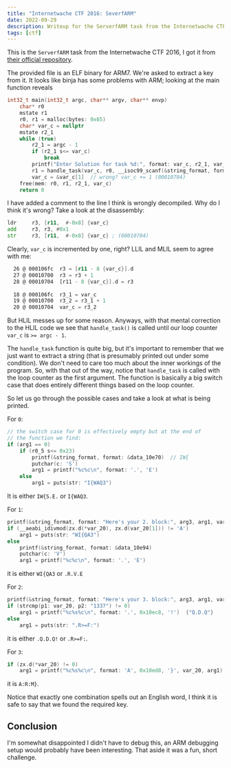 ```yaml
---
title: "Internetwache CTF 2016: SeverfARM"
date: 2022-09-29
description: Writeup for the ServerfARM task from the Internetwache CTF 2016.
tags: [ctf]
---
```


This is the `ServerfARM` task from the Internetwache CTF 2016, I got it from [their official repository](https://github.com/internetwache/Internetwache-CTF-2016/tree/master/tasks/rev70/task).

The provided file is an ELF binary for ARM7. We're asked to extract a key from it. It looks like binja has some problems with ARM; looking at the main function reveals

```c
int32_t main(int32_t argc, char** argv, char** envp)
    char* r0
    mstate r1
    r0, r1 = malloc(bytes: 0x65)
    char* var_c = nullptr
    mstate r2_1
    while (true)
        r2_1 = argc - 1
        if (r2_1 s<= var_c)
            break
        printf("Enter Solution for task %d:", format: var_c, r2_1, var_c, argv, argc, r0, var_c)
        r1 = handle_task(var_c, r0, __isoc99_scanf(&string_format, format: r0))
        var_c = &var_c[1]  // wrong? var_c += 1 (00010704)
    free(mem: r0, r1, r2_1, var_c)
    return 0
```

I have added a comment to the line I think is wrongly decompiled. Why do I think it's wrong? Take a look at the disassembly:

```asm
ldr     r3, [r11,  #-0x8] {var_c}
add     r3, r3, #0x1
str     r3, [r11,  #-0x8] {var_c} ; (00010704)
```

Clearly, `var_c` is incremented by one, right? LLIL and MLIL seem to agree with me:

```asm
  26 @ 000106fc  r3 = [r11 - 8 {var_c}].d
  27 @ 00010700  r3 = r3 + 1
  28 @ 00010704  [r11 - 8 {var_c}].d = r3
  
  18 @ 000106fc  r3_1 = var_c
  19 @ 00010700  r3_2 = r3_1 + 1
  20 @ 00010704  var_c = r3_2
```

But HLIL messes up for some reason. Anyways, with that mental correction to the HLIL code we see that `handle_task()` is called until our loop counter `var_c` is `>= argc - 1`.

The `handle_task` function is quite big, but it's important to remember that we just want to extract a string (that is presumably printed out under some condition). We don't need to care too much about the inner workings of the program. So, with that out of the way, notice that `handle_task` is called with the loop counter as the first argument. The function is basically a big switch case that does entirely different things based on the loop counter.

So let us go through the possible cases and take a look at what is being printed.

For `0`:

```c
// the switch case for 0 is effectively empty but at the end of 
// the function we find:
if (arg1 == 0)
    if (r0_5 s<= 0x23)
        printf(&string_format, format: &data_10e70)  // IW{
        putchar(c: 'S')
        arg1 = printf("%c%c\n", format: '.', 'E')
    else
        arg1 = puts(str: "I{WAQ3")
```

It is either `IW{S.E.` or `I{WAQ3`.

For `1`:

```c
printf(&string_format, format: "Here's your 2. block:", arg3, arg1, var_20, arg1)
if (__aeabi_idivmod(zx.d(*var_20), zx.d(var_20[1])) != 'A')
    arg1 = puts(str: "WI{QA3")
else
    printf(&string_format, format: &data_10e94)
    putchar(c: 'V')
    arg1 = printf("%c%c\n", format: '.', 'E')

```

it is either `WI{QA3` or `.R.V.E`

For `2`:

```c
printf(&string_format, format: "Here's your 3. block:", arg3, arg1, var_20, arg1)
if (strcmp(p1: var_20, p2: "1337") != 0)
    arg1 = printf("%c%s%c\n", format: '.', 0x10ec8, '!')  {"Q.D.Q"}
else
    arg1 = puts(str: ".R>=F:")

```

it is either `.Q.D.Q!` or `.R>=F:`.

For `3`:

```c
if (zx.d(*var_20) != 0)
    arg1 = printf("%c%s%c\n", format: 'A', 0x10ed8, '}', var_20, arg1)  {":R:M"}
```

it is `A:R:M}`.

Notice that exactly one combination spells out an English word, I think it is safe to say that we found the required key.

## Conclusion

I'm somewhat disappointed I didn't have to debug this, an ARM debugging setup would probably have been interesting. That aside it was a fun, short challenge.
